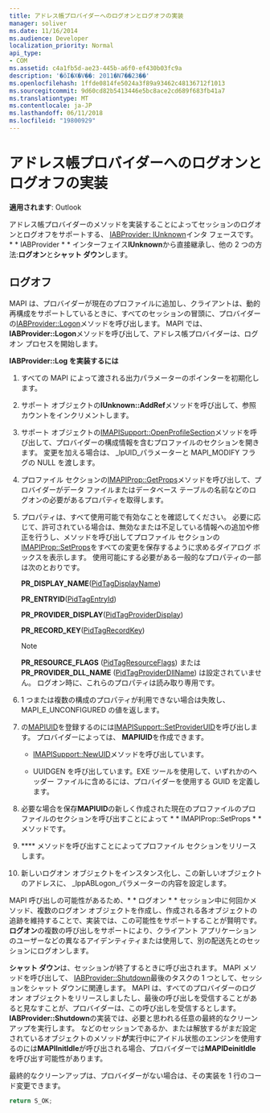 ```yaml
---
title: アドレス帳プロバイダーへのログオンとログオフの実装
manager: soliver
ms.date: 11/16/2014
ms.audience: Developer
localization_priority: Normal
api_type:
- COM
ms.assetid: c4a1fb5d-ae23-445b-a6f0-ef430b03fc9a
description: '�ŏI�X�V��: 2011�N7��23��'
ms.openlocfilehash: 1ffde0814fe5024a3f89a93462c48136712f1013
ms.sourcegitcommit: 9d60cd82b5413446e5bc8ace2cd689f683fb41a7
ms.translationtype: MT
ms.contentlocale: ja-JP
ms.lasthandoff: 06/11/2018
ms.locfileid: "19800929"
---
```

# <a name="implementing-address-book-provider-logon-and-logoff"></a>アドレス帳プロバイダーへのログオンとログオフの実装

**適用されます**: Outlook 
  
アドレス帳プロバイダーのメソッドを実装することによってセッションのログオンとログオフをサポートする、 [IABProvider: IUnknown](iabprovideriunknown.md)インタ フェースです。 * * IABProvider * * インターフェイス**IUnknown**から直接継承し、他の 2 つの方法:**ログオン**と**シャット ダウン**します。 
  
## <a name="logoff"></a>ログオフ

MAPI は、プロバイダーが現在のプロファイルに追加し、クライアントは、動的再構成をサポートしているときに、すべてのセッションの冒頭に、プロバイダーの[IABProvider::Logon](iabprovider-logon.md)メソッドを呼び出します。 MAPI では、 **IABProvider::Logon**メソッドを呼び出して、アドレス帳プロバイダーは、ログオン プロセスを開始します。 
  
**IABProvider::Log を実装するには**
  
1. すべての MAPI によって渡される出力パラメーターのポインターを初期化します。 
    
2. サポート オブジェクトの**IUnknown::AddRef**メソッドを呼び出して、参照カウントをインクリメントします。 
    
3. サポート オブジェクトの[IMAPISupport::OpenProfileSection](imapisupport-openprofilesection.md)メソッドを呼び出して、プロバイダーの構成情報を含むプロファイルのセクションを開きます。 変更を加える場合は、 _lpUID_パラメーターと MAPI_MODIFY フラグの NULL を渡します。 
    
4. プロファイル セクションの[IMAPIProp::GetProps](imapiprop-getprops.md)メソッドを呼び出して、プロバイダーがデータ ファイルまたはデータベース テーブルの名前などのログオンの必要があるプロパティを取得します。 
    
5. プロパティは、すべて使用可能で有効なことを確認してください。 必要に応じて、許可されている場合は、無効なまたは不足している情報への追加や修正を行うし、メソッドを呼び出してプロファイル セクションの[IMAPIProp::SetProps](imapiprop-setprops.md)をすべての変更を保存するように求めるダイアログ ボックスを表示します。 使用可能にする必要がある一般的なプロパティの一部は次のとおりです。 
    
   **PR_DISPLAY_NAME**([PidTagDisplayName](pidtagdisplayname-canonical-property.md))
    
   **PR_ENTRYID**([PidTagEntryId](pidtagentryid-canonical-property.md))
    
   **PR_PROVIDER_DISPLAY**([PidTagProviderDisplay](pidtagproviderdisplay-canonical-property.md))
    
   **PR_RECORD_KEY**([PidTagRecordKey](pidtagrecordkey-canonical-property.md))
    
   > [!NOTE]
   > **PR_RESOURCE_FLAGS** ([PidTagResourceFlags](pidtagresourceflags-canonical-property.md)) または**PR_PROVIDER_DLL_NAME** ([PidTagProviderDllName](pidtagproviderdllname-canonical-property.md)) は設定されていません。 ログオン時に、これらのプロパティは読み取り専用です。 
  
6. 1 つまたは複数の構成のプロパティが利用できない場合は失敗し、MAPI_E_UNCONFIGURED の値を返します。
    
7. の[MAPIUID](mapiuid.md)を登録するのには[IMAPISupport::SetProviderUID](imapisupport-setprovideruid.md)を呼び出します。 プロバイダーによっては、 **MAPIUID**を作成できます。 
    
   - [IMAPISupport::NewUID](imapisupport-newuid.md)メソッドを呼び出しています。 
    
   - UUIDGEN を呼び出しています。EXE ツールを使用して、いずれかのヘッダー ファイルに含めるには、プロバイダーを使用する GUID を定義します。
    
8. 必要な場合を保存**MAPIUID**の新しく作成された現在のプロファイルのプロファイルのセクションを呼び出すことによって * * IMAPIProp::SetProps * * メソッドです。 
    
9. **** メソッドを呼び出すことによってプロファイル セクションをリリースします。 
    
10. 新しいログオン オブジェクトをインスタンス化し、この新しいオブジェクトのアドレスに、 _lppABLogon_パラメーターの内容を設定します。 
    
MAPI 呼び出しの可能性があるため、* * ログオン * * セッション中に何回かメソッド、複数のログオン オブジェクトを作成し、作成される各オブジェクトの追跡を維持することで、実装では、この可能性をサポートすることが賢明です。 **ログオン**の複数の呼び出しをサポートにより、クライアント アプリケーションのユーザーなどの異なるアイデンティティまたは使用して、別の配送先とのセッションにログオンします。 
  
**シャット ダウン**は、セッションが終了するときに呼び出されます。 MAPI メソッドを呼び出して、 [IABProvider::Shutdown](iabprovider-shutdown.md)最後のタスクの 1 つとして、セッションをシャット ダウンに関連します。 MAPI は、すべてのプロバイダーのログオン オブジェクトをリリースしましたし、最後の呼び出しを受信することがあると見なすことが、プロバイダーは、この呼び出しを受信するとします。 **IABProvider::Shutdown**の実装では、必要と思われる任意の最終的なクリーンアップを実行します。 などのセッションであるか、または解放するがまだ設定されているオブジェクトのメソッド**が**実行中にアイドル状態のエンジンを使用するのには**MAPIInitIdle**が呼び出される場合、プロバイダーでは**MAPIDeinitIdle**を呼び出す可能性があります。 
  
最終的なクリーンアップは、プロバイダーがない場合は、その実装を 1 行のコード変更できます。 
  
```cpp
return S_OK;

```


